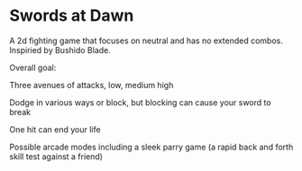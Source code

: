 # Swords at Dawn

A 2d fighting game that focuses on neutral and has no extended combos. Inspiried by Bushido Blade.

Overall goal:

Three avenues of attacks, low, medium high

Dodge in various ways or block, but blocking can cause your sword to break

One hit can end your life

Possible arcade modes including a sleek parry game (a rapid back and forth skill test against a friend)